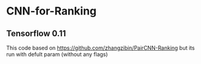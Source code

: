 # CNN-for-Ranking
## Tensorflow 0.11
This code based on
https://github.com/zhangzibin/PairCNN-Ranking but its run with defult param (without any flags) 
